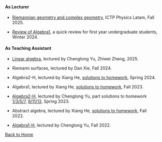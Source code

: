 #### As Lecturer
* [Riemannian geometry and complex geometry](https://sites.google.com/view/pwf-ve/rcg), ICTP Physics Latam, Fall 2025.

* [Review of Algebra1](https://bowenl.notion.site/2024-02-1-44163401a7dd4cf28aa86264640464b5), a quick review for first year undergraduate students, Winter 2024.

#### As Teaching Assistant
* [Linear algebra](notes/2025Spring/linear_algebra.pdf), lectured by Chenglong Yu, Zhiwei Zheng, 2025.

* Riemann surfaces, lectured by Dan Xie, Fall 2024.

* Algebra2-H, lectured by Xiang He, [solutions to homework](notes/2024Spring/Solutions_to_HW.pdf), Spring 2024.

* Algebra1, lectured by Xiang He, [solutions to homework](notes/2023Fall/Solutions_to_HW.pdf), Fall 2023.

* [Algebra2-H](notes/2023Spring/Algebra2-H.pdf), lectured by Chenglong Yu, part solutions to homework [1/3/5/7](notes/2023Spring/Solutions(1_3_5_7).pdf), [9/11/13](notes/2023Spring/Solutions(9_11_13).pdf), Spring 2023.

* Abstract algebra, lectured by Xiang He, [solutions to homework](notes/2022Fall/Sol_to_abstract_algebra.pdf), Fall 2022.

* [Algebra1-H](notes/2022Fall/Algebra1-H.pdf), lectured by Chenglong Yu, Fall 2022.

[Back to Home](/index.md)
